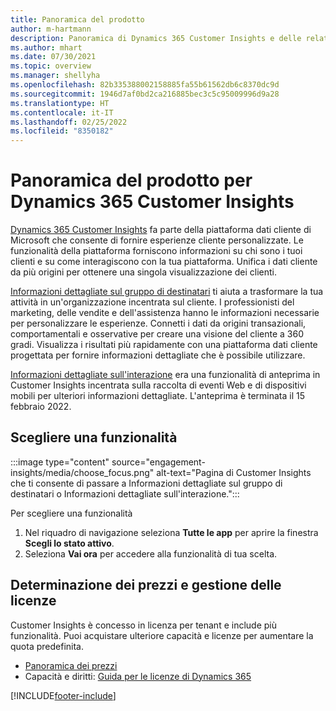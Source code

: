 ```yaml
---
title: Panoramica del prodotto
author: m-hartmann
description: Panoramica di Dynamics 365 Customer Insights e delle relative funzionalità.
ms.author: mhart
ms.date: 07/30/2021
ms.topic: overview
ms.manager: shellyha
ms.openlocfilehash: 82b335388002158885fa55b61562db6c8370dc9d
ms.sourcegitcommit: 1946d7af0bd2ca216885bec3c5c95009996d9a28
ms.translationtype: HT
ms.contentlocale: it-IT
ms.lasthandoff: 02/25/2022
ms.locfileid: "8350182"
---
```

# <a name="product-overview-for-dynamics-365-customer-insights"></a>Panoramica del prodotto per Dynamics 365 Customer Insights

[Dynamics 365 Customer Insights](https://dynamics.microsoft.com/ai/customer-insights/) fa parte della piattaforma dati cliente di Microsoft che consente di fornire esperienze cliente personalizzate. Le funzionalità della piattaforma forniscono informazioni su chi sono i tuoi clienti e su come interagiscono con la tua piattaforma. Unifica i dati cliente da più origini per ottenere una singola visualizzazione dei clienti.

[Informazioni dettagliate sul gruppo di destinatari](audience-insights/overview.md) ti aiuta a trasformare la tua attività in un'organizzazione incentrata sul cliente. I professionisti del marketing, delle vendite e dell'assistenza hanno le informazioni necessarie per personalizzare le esperienze. Connetti i dati da origini transazionali, comportamentali e osservative per creare una visione del cliente a 360 gradi. Visualizza i risultati più rapidamente con una piattaforma dati cliente progettata per fornire informazioni dettagliate che è possibile utilizzare. 

[Informazioni dettagliate sull'interazione](engagement-insights/overview.md) era una funzionalità di anteprima in Customer Insights incentrata sulla raccolta di eventi Web e di dispositivi mobili per ulteriori informazioni dettagliate. L'anteprima è terminata il 15 febbraio 2022.
 
## <a name="choose-a-capability"></a>Scegliere una funzionalità

:::image type="content" source="engagement-insights/media/choose_focus.png" alt-text="Pagina di Customer Insights che ti consente di passare a Informazioni dettagliate sul gruppo di destinatari o Informazioni dettagliate sull'interazione.":::

Per scegliere una funzionalità

1. Nel riquadro di navigazione seleziona **Tutte le app** per aprire la finestra **Scegli lo stato attivo**.
1. Seleziona **Vai ora** per accedere alla funzionalità di tua scelta.

## <a name="pricing-and-licensing"></a>Determinazione dei prezzi e gestione delle licenze

Customer Insights è concesso in licenza per tenant e include più funzionalità. Puoi acquistare ulteriore capacità e licenze per aumentare la quota predefinita. 
- [Panoramica dei prezzi](https://dynamics.microsoft.com/ai/customer-insights/pricing/)
- Capacità e diritti: [Guida per le licenze di Dynamics 365](https://go.microsoft.com/fwlink/?LinkId=866544)

[!INCLUDE[footer-include](includes/footer-banner.md)]